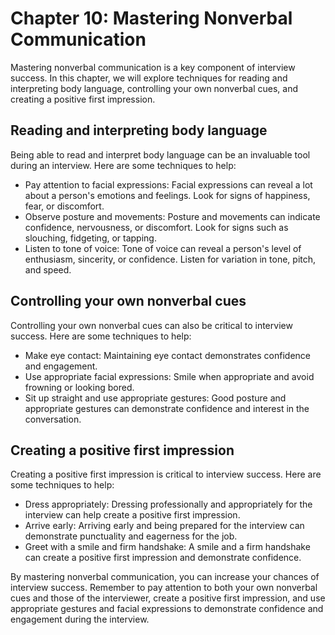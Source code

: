 Chapter 10: Mastering Nonverbal Communication
=============================================

Mastering nonverbal communication is a key component of interview success. In this chapter, we will explore techniques for reading and interpreting body language, controlling your own nonverbal cues, and creating a positive first impression.

Reading and interpreting body language
--------------------------------------

Being able to read and interpret body language can be an invaluable tool during an interview. Here are some techniques to help:

* Pay attention to facial expressions: Facial expressions can reveal a lot about a person's emotions and feelings. Look for signs of happiness, fear, or discomfort.
* Observe posture and movements: Posture and movements can indicate confidence, nervousness, or discomfort. Look for signs such as slouching, fidgeting, or tapping.
* Listen to tone of voice: Tone of voice can reveal a person's level of enthusiasm, sincerity, or confidence. Listen for variation in tone, pitch, and speed.

Controlling your own nonverbal cues
-----------------------------------

Controlling your own nonverbal cues can also be critical to interview success. Here are some techniques to help:

* Make eye contact: Maintaining eye contact demonstrates confidence and engagement.
* Use appropriate facial expressions: Smile when appropriate and avoid frowning or looking bored.
* Sit up straight and use appropriate gestures: Good posture and appropriate gestures can demonstrate confidence and interest in the conversation.

Creating a positive first impression
------------------------------------

Creating a positive first impression is critical to interview success. Here are some techniques to help:

* Dress appropriately: Dressing professionally and appropriately for the interview can help create a positive first impression.
* Arrive early: Arriving early and being prepared for the interview can demonstrate punctuality and eagerness for the job.
* Greet with a smile and firm handshake: A smile and a firm handshake can create a positive first impression and demonstrate confidence.

By mastering nonverbal communication, you can increase your chances of interview success. Remember to pay attention to both your own nonverbal cues and those of the interviewer, create a positive first impression, and use appropriate gestures and facial expressions to demonstrate confidence and engagement during the interview.

